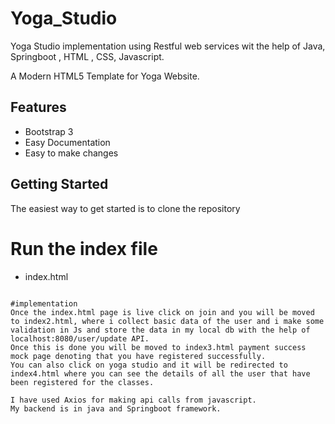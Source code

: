 # Yoga_Studio
Yoga Studio implementation using Restful web services wit the help of Java, Springboot , HTML , CSS, Javascript.

A Modern HTML5 Template for Yoga Website.

## Features

- Bootstrap 3
- Easy Documentation
- Easy to make changes

## Getting Started
The easiest way to get started is to clone the repository


# Run the index file
- index.html 
```

#implementation
Once the index.html page is live click on join and you will be moved to index2.html, where i collect basic data of the user and i make some validation in Js and store the data in my local db with the help of localhost:8080/user/update API.
Once this is done you will be moved to index3.html payment success mock page denoting that you have registered successfully.
You can also click on yoga studio and it will be redirected to index4.html where you can see the details of all the user that have been registered for the classes.

I have used Axios for making api calls from javascript.
My backend is in java and Springboot framework.
